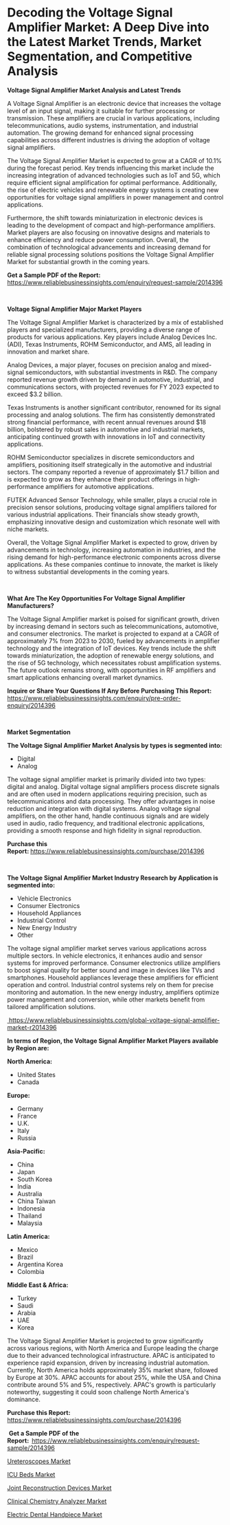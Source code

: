 <p><h1>Decoding the Voltage Signal Amplifier Market: A Deep Dive into the Latest Market Trends, Market Segmentation, and Competitive Analysis</h1></p><p><strong>Voltage Signal Amplifier Market Analysis and Latest Trends</strong></p>
<p><p>A Voltage Signal Amplifier is an electronic device that increases the voltage level of an input signal, making it suitable for further processing or transmission. These amplifiers are crucial in various applications, including telecommunications, audio systems, instrumentation, and industrial automation. The growing demand for enhanced signal processing capabilities across different industries is driving the adoption of voltage signal amplifiers.</p><p>The Voltage Signal Amplifier Market is expected to grow at a CAGR of 10.1% during the forecast period. Key trends influencing this market include the increasing integration of advanced technologies such as IoT and 5G, which require efficient signal amplification for optimal performance. Additionally, the rise of electric vehicles and renewable energy systems is creating new opportunities for voltage signal amplifiers in power management and control applications. </p><p>Furthermore, the shift towards miniaturization in electronic devices is leading to the development of compact and high-performance amplifiers. Market players are also focusing on innovative designs and materials to enhance efficiency and reduce power consumption. Overall, the combination of technological advancements and increasing demand for reliable signal processing solutions positions the Voltage Signal Amplifier Market for substantial growth in the coming years.</p></p>
<p><strong>Get a Sample PDF of the Report:&nbsp;</strong> <a href="https://www.reliablebusinessinsights.com/enquiry/request-sample/2014396?utm_campaign=3048&utm_medium=2&utm_source=Github&utm_content=ia&utm_term=06042025&utm_id=voltage-signal-amplifier">https://www.reliablebusinessinsights.com/enquiry/request-sample/2014396</a></p>
<p>&nbsp;</p>
<p><strong>Voltage Signal Amplifier Major Market Players</strong></p>
<p><p>The Voltage Signal Amplifier Market is characterized by a mix of established players and specialized manufacturers, providing a diverse range of products for various applications. Key players include Analog Devices Inc. (ADI), Texas Instruments, ROHM Semiconductor, and AMS, all leading in innovation and market share.</p><p>Analog Devices, a major player, focuses on precision analog and mixed-signal semiconductors, with substantial investments in R&D. The company reported revenue growth driven by demand in automotive, industrial, and communications sectors, with projected revenues for FY 2023 expected to exceed $3.2 billion.</p><p>Texas Instruments is another significant contributor, renowned for its signal processing and analog solutions. The firm has consistently demonstrated strong financial performance, with recent annual revenues around $18 billion, bolstered by robust sales in automotive and industrial markets, anticipating continued growth with innovations in IoT and connectivity applications.</p><p>ROHM Semiconductor specializes in discrete semiconductors and amplifiers, positioning itself strategically in the automotive and industrial sectors. The company reported a revenue of approximately $1.7 billion and is expected to grow as they enhance their product offerings in high-performance amplifiers for automotive applications.</p><p>FUTEK Advanced Sensor Technology, while smaller, plays a crucial role in precision sensor solutions, producing voltage signal amplifiers tailored for various industrial applications. Their financials show steady growth, emphasizing innovative design and customization which resonate well with niche markets.</p><p>Overall, the Voltage Signal Amplifier Market is expected to grow, driven by advancements in technology, increasing automation in industries, and the rising demand for high-performance electronic components across diverse applications. As these companies continue to innovate, the market is likely to witness substantial developments in the coming years.</p></p>
<p>&nbsp;</p>
<p><strong>What Are The Key Opportunities For Voltage Signal Amplifier Manufacturers?</strong></p>
<p><p>The Voltage Signal Amplifier market is poised for significant growth, driven by increasing demand in sectors such as telecommunications, automotive, and consumer electronics. The market is projected to expand at a CAGR of approximately 7% from 2023 to 2030, fueled by advancements in amplifier technology and the integration of IoT devices. Key trends include the shift towards miniaturization, the adoption of renewable energy solutions, and the rise of 5G technology, which necessitates robust amplification systems. The future outlook remains strong, with opportunities in RF amplifiers and smart applications enhancing overall market dynamics.</p></p>
<p><strong>Inquire or Share Your Questions If Any Before Purchasing This Report:</strong> <a href="https://www.reliablebusinessinsights.com/enquiry/pre-order-enquiry/2014396?utm_campaign=3048&utm_medium=2&utm_source=Github&utm_content=ia&utm_term=06042025&utm_id=voltage-signal-amplifier">https://www.reliablebusinessinsights.com/enquiry/pre-order-enquiry/2014396</a></p>
<p>&nbsp;</p>
<p><strong>Market Segmentation</strong></p>
<p><strong>The Voltage Signal Amplifier Market Analysis by types is segmented into:</strong></p>
<p><ul><li>Digital</li><li>Analog</li></ul></p>
<p><p>The voltage signal amplifier market is primarily divided into two types: digital and analog. Digital voltage signal amplifiers process discrete signals and are often used in modern applications requiring precision, such as telecommunications and data processing. They offer advantages in noise reduction and integration with digital systems. Analog voltage signal amplifiers, on the other hand, handle continuous signals and are widely used in audio, radio frequency, and traditional electronic applications, providing a smooth response and high fidelity in signal reproduction.</p></p>
<p><strong>Purchase this Report:&nbsp;</strong><a href="https://www.reliablebusinessinsights.com/purchase/2014396?utm_campaign=3048&utm_medium=2&utm_source=Github&utm_content=ia&utm_term=06042025&utm_id=voltage-signal-amplifier">https://www.reliablebusinessinsights.com/purchase/2014396</a></p>
<p>&nbsp;</p>
<p><strong>The Voltage Signal Amplifier Market Industry Research by Application is segmented into:</strong></p>
<p><ul><li>Vehicle Electronics</li><li>Consumer Electronics</li><li>Household Appliances</li><li>Industrial Control</li><li>New Energy Industry</li><li>Other</li></ul></p>
<p><p>The voltage signal amplifier market serves various applications across multiple sectors. In vehicle electronics, it enhances audio and sensor systems for improved performance. Consumer electronics utilize amplifiers to boost signal quality for better sound and image in devices like TVs and smartphones. Household appliances leverage these amplifiers for efficient operation and control. Industrial control systems rely on them for precise monitoring and automation. In the new energy industry, amplifiers optimize power management and conversion, while other markets benefit from tailored amplification solutions.</p></p>
<p><a href="https://www.reliablebusinessinsights.com/global-voltage-signal-amplifier-market-r2014396?utm_campaign=3048&utm_medium=2&utm_source=Github&utm_content=ia&utm_term=06042025&utm_id=voltage-signal-amplifier">&nbsp;https://www.reliablebusinessinsights.com/global-voltage-signal-amplifier-market-r2014396</a></p>
<p><strong>In terms of Region, the Voltage Signal Amplifier Market Players available by Region are:</strong></p>
<p>
    <p> <strong> North America: </strong>
        <ul>
            <li>United States</li>
            <li>Canada</li>
        </ul>
        </p> 
    <p> <strong> Europe: </strong>
        <ul>
            <li>Germany</li>
            <li>France</li>
            <li>U.K.</li>
            <li>Italy</li>
            <li>Russia</li>
        </ul>
        </p> 
    <p> <strong> Asia-Pacific: </strong>
        <ul>
            <li>China</li>
            <li>Japan</li>
            <li>South Korea</li>
            <li>India</li>
            <li>Australia</li>
            <li>China Taiwan</li>
            <li>Indonesia</li>
            <li>Thailand</li>
            <li>Malaysia</li>
        </ul>
        </p> 
    <p> <strong> Latin America: </strong>
        <ul>
            <li>Mexico</li>
            <li>Brazil</li>
            <li>Argentina Korea</li>
            <li>Colombia</li>
        </ul>
        </p> 
    <p> <strong> Middle East & Africa: </strong>
        <ul>
            <li>Turkey</li>
            <li>Saudi</li>
            <li>Arabia</li>
            <li>UAE</li>
            <li>Korea</li>
        </ul>
    </p>
    </p>
<p><p>The Voltage Signal Amplifier Market is projected to grow significantly across various regions, with North America and Europe leading the charge due to their advanced technological infrastructure. APAC is anticipated to experience rapid expansion, driven by increasing industrial automation. Currently, North America holds approximately 35% market share, followed by Europe at 30%. APAC accounts for about 25%, while the USA and China contribute around 5% and 5%, respectively. APAC's growth is particularly noteworthy, suggesting it could soon challenge North America's dominance.</p></p>
<p><strong>Purchase this Report: </strong><a href="https://www.reliablebusinessinsights.com/purchase/2014396?utm_campaign=3048&utm_medium=2&utm_source=Github&utm_content=ia&utm_term=06042025&utm_id=voltage-signal-amplifier">https://www.reliablebusinessinsights.com/purchase/2014396</a></p>
<p>&nbsp;<strong>Get a Sample PDF of the Report:&nbsp;&nbsp;</strong><a href="https://www.reliablebusinessinsights.com/enquiry/request-sample/2014396?utm_campaign=3048&utm_medium=2&utm_source=Github&utm_content=ia&utm_term=06042025&utm_id=voltage-signal-amplifier">https://www.reliablebusinessinsights.com/enquiry/request-sample/2014396</a></p>
<p><strong></strong></p>
<p><p><a href="https://www.linkedin.com/pulse/ureteroscopes-market-trend-analysis-suggests-significant-yf4ne?utm_campaign=3048&utm_medium=2&utm_source=Github&utm_content=ia&utm_term=06042025&utm_id=voltage-signal-amplifier">Ureteroscopes Market</a></p><p><a href="https://www.linkedin.com/pulse/icu-beds-industry-trends-report-analyzing-growth-size-share-m9qoe?utm_campaign=3048&utm_medium=2&utm_source=Github&utm_content=ia&utm_term=06042025&utm_id=voltage-signal-amplifier">ICU Beds Market</a></p><p><a href="https://www.linkedin.com/pulse/report-global-joint-reconstruction-devices-size-valuation-sxr5e?utm_campaign=3048&utm_medium=2&utm_source=Github&utm_content=ia&utm_term=06042025&utm_id=voltage-signal-amplifier">Joint Reconstruction Devices Market</a></p><p><a href="https://www.linkedin.com/pulse/extensive-study-global-clinical-chemistry-analyzer-market-ypomc?utm_campaign=3048&utm_medium=2&utm_source=Github&utm_content=ia&utm_term=06042025&utm_id=voltage-signal-amplifier">Clinical Chemistry Analyzer Market</a></p><p><a href="https://www.linkedin.com/pulse/electric-dental-handpiece-industry-report-revenue-forecast-cigec?utm_campaign=3048&utm_medium=2&utm_source=Github&utm_content=ia&utm_term=06042025&utm_id=voltage-signal-amplifier">Electric Dental Handpiece Market</a></p></p>